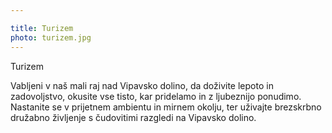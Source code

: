 ```yaml
---

title: Turizem
photo: turizem.jpg
---
```


<Naslov>Turizem</Naslov>

Vabljeni v naš mali raj nad Vipavsko dolino, da doživite lepoto in zadovoljstvo, okusite vse tisto, kar pridelamo in z ljubeznijo ponudimo. Nastanite se v prijetnem ambientu in mirnem okolju, ter uživajte brezskrbno družabno življenje s čudovitimi razgledi na Vipavsko dolino.